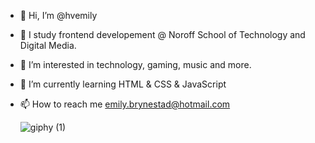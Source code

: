 
- 👋 Hi, I’m @hvemily
- 📖 I study frontend developement @ Noroff School of Technology and Digital Media.
- 👀 I’m interested in technology, gaming, music and more.
- 🌱 I’m currently learning HTML & CSS & JavaScript
- 📫 How to reach me emily.brynestad@hotmail.com



     ![giphy (1)](https://github.com/hvemily/hvemily/assets/126881207/938bcb0f-7f00-43d8-8c14-8558486bbc9c)



<!---
hvemily/hvemily is a ✨ special ✨ repository because its `README.md` (this file) appears on your GitHub profile.
You can click the Preview link to take a look at your changes.
--->
